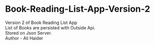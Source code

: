# Book-Reading-List-App-Version-2
Version 2 of Book Reading List App <br>
List of Books are persisted with Outside Api. <br>
Stored on Json Server. <br>
Author - Ali Haider
